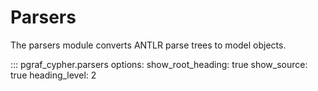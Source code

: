 # Parsers

The parsers module converts ANTLR parse trees to model objects.

::: pgraf_cypher.parsers
    options:
      show_root_heading: true
      show_source: true
      heading_level: 2
